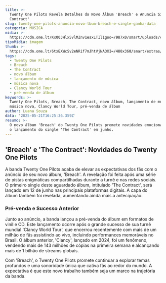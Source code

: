 ```yaml
---
title: >-
  Twenty One Pilots Revela Detalhes do Novo Álbum 'Breach' e Anuncia Single 'The
  Contract'
slug: twenty-one-pilots-anuncia-novo-lbum-breach-e-single-ganha-data
categoria: MÚSICA
midia: >-
  https://cdn.ome.lt/Kx003Hlx5vlMZnv1esxLTIl1goo=/987x0/smart/uploads/conteudo/fotos/OMELETE_CAPA_-_2025-05-21T125453.597.png
tipoMidia: imagem
thumb: >-
  https://cdn.ome.lt/6txEXWcSv2eNRif7mJhtVjNA3XI=/480x360/smart/extras/conteudos/omelete_THUMB_-_2025-05-21T125408.777.png
tags:
  - Twenty One Pilots
  - Breach
  - The Contract
  - novo álbum
  - lançamento de música
  - música nova
  - Clancy World Tour
  - pré-venda de álbum
keywords: >-
  Twenty One Pilots, Breach, The Contract, novo álbum, lançamento de música,
  música nova, Clancy World Tour, pré-venda de álbum
author: Luana Souza
data: '2025-05-21T16:25:36.359Z'
resumo: >-
  O novo álbum 'Breach' do Twenty One Pilots promete novidades emocionantes com
  o lançamento do single 'The Contract' em junho.
---
```


## 'Breach' e 'The Contract': Novidades do Twenty One Pilots

A banda Twenty One Pilots acaba de elevar as expectativas dos fãs com o anúncio de seu novo álbum, 'Breach'. A revelação foi feita após uma série de pistas enigmáticas compartilhadas durante a turnê e nas redes sociais. O primeiro single deste aguardado álbum, intitulado 'The Contract', será lançado em 12 de junho nas principais plataformas digitais. A capa do álbum também foi revelada, aumentando ainda mais a antecipação.

### Pré-venda e Sucesso Anterior

Junto ao anúncio, a banda lançou a pré-venda do álbum em formatos de vinil e CD. Este lançamento ocorre após o grande sucesso de sua turnê mundial 'Clancy World Tour', que encerrou recentemente com mais de um milhão de fãs assistindo ao vivo, incluindo performances memoráveis no Brasil. O álbum anterior, 'Clancy', lançado em 2024, foi um fenômeno, vendendo mais de 143 milhões de cópias na primeira semana e alcançando mais de 1 bilhão de streams globais.

Com 'Breach', o Twenty One Pilots promete continuar a explorar temas profundos e uma sonoridade única que cativa fãs ao redor do mundo. A expectativa é que este novo trabalho também seja um marco na trajetória da banda.
